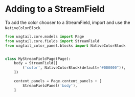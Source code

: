 # Adding to a StreamField

To add the color chooser to a StreamField, import and use the `NativeColorBlock`.

```python
from wagtail.core.models import Page
from wagtail.core.fields import StreamField
from wagtail_color_panel.blocks import NativeColorBlock


class MyStreamFieldPage(Page):
    body = StreamField([
        ('color', NativeColorBlock(default="#000000")),
    ])

    content_panels = Page.content_panels + [
        StreamFieldPanel('body'),
    ]
```
